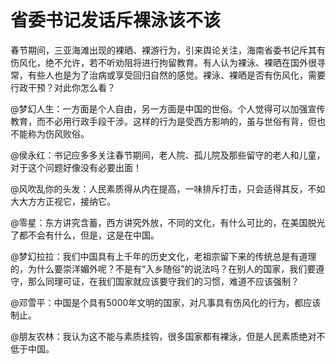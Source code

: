 # 省委书记发话斥裸泳该不该

春节期间，三亚海滩出现的裸晒、裸游行为，引来舆论关注，海南省委书记斥其有伤风化，绝不允许，若不听劝阻将进行拘留教育。有人认为裸泳、裸晒在国外很寻常，有些人也是为了治病或享受回归自然的感觉。裸泳、裸晒是否有伤风化，需要行政干预？对此你怎么看？ 

@梦幻人生：一方面是个人自由，另一方面是中国的世俗。个人觉得可以加强宣传教育，而不必用行政手段干涉。这样的行为是受西方影响的，虽与世俗有背，但也不能称为伤风败俗。 

@侯永红：书记应多多关注春节期间，老人院、孤儿院及那些留守的老人和儿童，对于这个问题好像没有必要出面！ 

@风吹乱你的头发：人民素质得从内在提高，一味排斥打击，只会适得其反，不如大大方方正视它，接纳它。 

@零星：东方讲究含蓄，西方讲究外放，不同的文化，有什么可比的，在美国脱光了都不会有什么，但是，这是在中国。 

@梦幻拉拉：我们中国具有上千年的历史文化，老祖宗留下来的传统总是有道理的，为什么要崇洋媚外呢？不是有“入乡随俗”的说法吗？在别人的国家，我们要遵守，那么同理可证，在我们国家就应该要守我们的习惯，难道不应该强制？ 

@邓雪平：中国是个具有5000年文明的国家，对凡事具有伤风化的行为，都应该制止。 

@朋友农林：我认为这不能与素质挂钩，很多国家都有裸泳，但是人民素质绝对不低于中国。